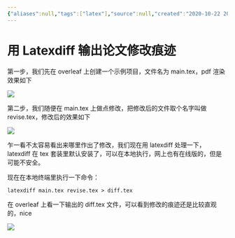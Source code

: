 ```yaml
---
{"aliases":null,"tags":["latex"],"source":null,"created":"2020-10-22 20:55:00","updated":"2023-03-07 16:23:35","uid":null,"title":"用 latexdiff 输出论文修改痕迹","dg-publish":true,"permalink":"/Pages/用latexdiff输出论文修改痕迹/","dgPassFrontmatter":true,"noteIcon":""}
---
```



# 用 Latexdiff 输出论文修改痕迹

第一步，我们先在 overleaf 上创建一个示例项目，文件名为 main.tex，pdf 渲染效果如下

![](https://cdn.jsdelivr.net/gh/aiyolo/imgrepo@main/test/202303071545790.webp)

第二步，我们随便在 main.tex 上做点修改，把修改后的文件取个名字叫做 revise.tex，修改后的效果如下

![](https://cdn.jsdelivr.net/gh/aiyolo/imgrepo@main/test/202303071545791.webp)

乍一看不太容易看出来哪里作出了修改，我们现在用 latexdiff 处理一下，latexdiff 在 tex 套装里默认安装了，可以在本地执行，网上也有在线版的，但是可能不安全。

现在在本地终端里执行一下命令：

```text
latexdiff main.tex revise.tex > diff.tex
```

在 overleaf 上看一下输出的 diff.tex 文件，可以看到修改的痕迹还是比较直观的，nice

![](https://cdn.jsdelivr.net/gh/aiyolo/imgrepo@main/test/202303071545792.webp)
